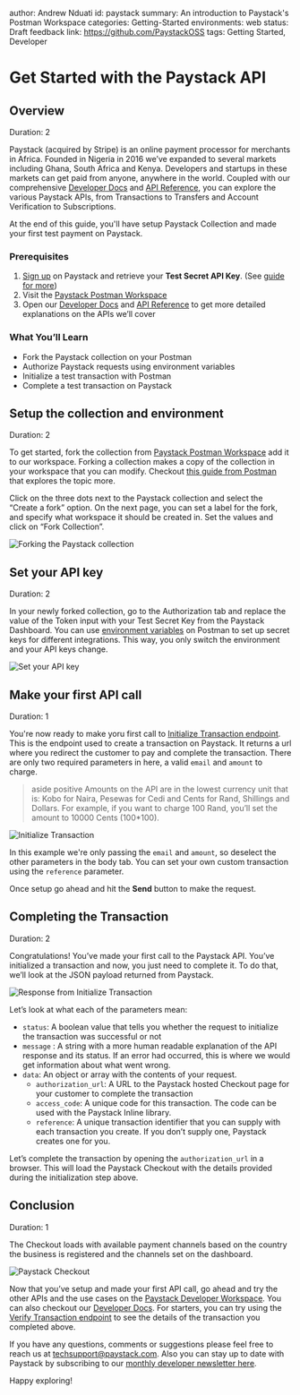 author: Andrew Nduati
id: paystack
summary: An introduction to Paystack's Postman Workspace
categories: Getting-Started
environments: web
status: Draft
feedback link: https://github.com/PaystackOSS
tags: Getting Started, Developer

# Get Started with the Paystack API

<!-- ------------------------ -->

## Overview

Duration: 2

Paystack (acquired by Stripe) is an online payment processor for merchants in Africa. Founded in Nigeria in 2016 we’ve expanded to several markets including Ghana, South Africa and Kenya. Developers and startups in these markets can get paid from anyone, anywhere in the world. Coupled with our comprehensive [Developer Docs](https://paystack.com/docs) and [API Reference](https://paystack.com/docs/api/), you can explore the various Paystack APIs, from Transactions to Transfers and Account Verification to Subscriptions.

At the end of this guide, you'll have setup Paystack Collection and made your first test payment on Paystack.


### Prerequisites
1. [Sign up](https://paystack.com/signup) on Paystack and retrieve your **Test Secret API Key**. (See [guide for more](https://support.paystack.com/hc/en-us/articles/360009881600-Paystack-Test-Keys-Live-Keys-and-Webhooks))
2. Visit the [Paystack Postman Workspace](https://www.postman.com/paystack-developers/workspace/paystack-api/overview)
3. Open our [Developer Docs](https://paystack.com/docs) and [API Reference](https://paystack.com/docs/api/) to get more detailed explanations on the APIs we’ll cover


### What You’ll Learn

+ Fork the Paystack collection on your Postman
+ Authorize Paystack requests using environment variables
+ Initialize a test transaction with Postman
+ Complete a test transaction on Paystack

<!-- ------------------------ -->

## Setup the collection and environment

Duration: 2

To get started, fork the collection from [Paystack Postman Workspace](https://www.postman.com/paystack-developers/workspace/paystack-api/overview) add it to our workspace. 
Forking a collection makes a copy of the collection in your workspace that you can modify. Checkout [this guide from Postman](https://learning.postman.com/docs/collaborating-in-postman/using-version-control/forking-entities/) that explores the topic more.


Click on the three dots next to the Paystack collection and select the “Create a fork” option. On the next page, you can set a label for the fork, and specify what workspace it should be created in. Set the values and click on “Fork Collection”.

![Forking the Paystack collection](assets/postman_fork_collection.png)

<!-- ------------------------ -->


## Set your API key

Duration: 2

In your newly forked collection, go to the Authorization tab and replace the value of the Token input with your Test Secret Key from the Paystack Dashboard. You can use [environment variables](https://learning.postman.com/docs/sending-requests/variables/) on Postman to set up secret keys for different integrations. This way, you only switch the environment and your API keys change.

![Set your API key](assets/postman_setup_api_key.png)

<!-- ------------------------ -->


## Make your first API call

Duration: 1

You're now ready to make yoru first call to [Initialize Transaction endpoint](https://paystack.com/docs/api/transaction#initialize). This is the endpoint used to create a transaction on Paystack. It returns a url where you redirect the customer to pay and complete the transaction. There are only two required parameters in here, a valid `email` and  `amount` to charge.

> aside positive
> Amounts on the API are in the lowest currency unit that is: Kobo for Naira, Pesewas for Cedi and Cents for Rand, Shillings and Dollars. For example, if you want to charge 100 Rand, you’ll set the amount to 10000 Cents (100*100). 


![Initialize Transaction](assets/postman_initialize_transaction.png)


In this example we're only passing the `email` and `amount`, so deselect the other parameters in the body tab. You can set your own custom transaction using the `reference` parameter. 

Once setup go ahead and hit the **Send** button to make the request.

<!-- ------------------------ -->


## Completing the Transaction

Duration: 2

Congratulations! You’ve made your first call to the Paystack API. You’ve initialized a transaction and now, you just need to complete it. To do that, we’ll look at the JSON payload returned from Paystack.

![Response from Initialize Transaction](assets/postman_initialize_transaction_response.png)

Let’s look at what each of the parameters mean:

- `status`: A boolean value that tells you whether the request to initialize the transaction was successful or not
- `message` : A string with a more human readable explanation of the API response and its status. If an error had occurred, this is where we would get information about what went wrong.
- `data`: An object or array with the contents of your request.
    - `authorization_url`: A URL to the Paystack hosted Checkout page for your customer to complete the transaction
    - `access_code`: A unique code for this transaction. The code can be used with the Paystack Inline library.
    - `reference`: A unique transaction identifier that you can supply with each transaction you create. If you don’t supply one, Paystack creates one for you.

Let’s complete the transaction by opening the `authorization_url` in a browser. This will load the Paystack Checkout with the details provided during the initialization step above.

<!-- ------------------------ -->


## Conclusion 

Duration: 1

The Checkout loads with available payment channels based on the country the business is registered and the channels set on the dashboard.

![Paystack Checkout](assets/postman_paystack_checkout.png)


Now that you’ve setup and made your first API call, go ahead and try the other APIs and the use cases on the [Paystack Developer Workspace](https://www.postman.com/paystack-developers/workspace). You can also checkout our [Developer Docs](https://paystack.com/docs). For starters, you can try using the [Verify Transaction endpoint](https://paystack.com/docs/payments/verify-payments) to see the details of the transaction you completed above.

If you have any questions, comments or suggestions please feel free to reach us at [techsupport@paystack.com](mailto:techsupport@paystack.com). Also you can stay up to date with Paystack by subscribing to our [monthly developer newsletter here](https://paystack.com/subscribe).

Happy exploring!